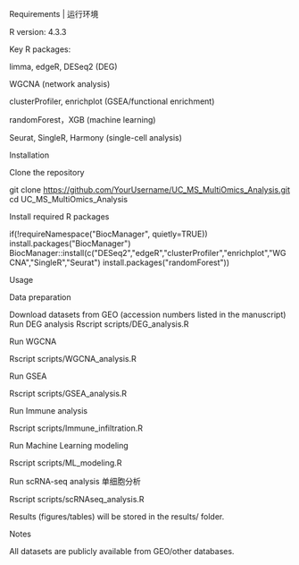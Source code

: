 Requirements | 运行环境

R version: 4.3.3

Key R packages:

limma, edgeR, DESeq2 (DEG)

WGCNA (network analysis)

clusterProfiler, enrichplot (GSEA/functional enrichment)

randomForest，XGB (machine learning)

Seurat, SingleR, Harmony (single-cell analysis)

Installation 

Clone the repository 

git clone https://github.com/YourUsername/UC_MS_MultiOmics_Analysis.git
cd UC_MS_MultiOmics_Analysis


Install required R packages 

if(!requireNamespace("BiocManager", quietly=TRUE)) install.packages("BiocManager")
BiocManager::install(c("DESeq2","edgeR","clusterProfiler","enrichplot","WGCNA","SingleR","Seurat")
install.packages("randomForest"))


Usage 

Data preparation 

Download datasets from GEO (accession numbers listed in the manuscript)
Run DEG analysis 
Rscript scripts/DEG_analysis.R

Run WGCNA 

Rscript scripts/WGCNA_analysis.R

Run GSEA 

Rscript scripts/GSEA_analysis.R


Run Immune analysis 

Rscript scripts/Immune_infiltration.R


Run Machine Learning modeling 

Rscript scripts/ML_modeling.R


Run scRNA-seq analysis 单细胞分析

Rscript scripts/scRNAseq_analysis.R


Results (figures/tables) will be stored in the results/ folder.


Notes 

All datasets are publicly available from GEO/other databases.
